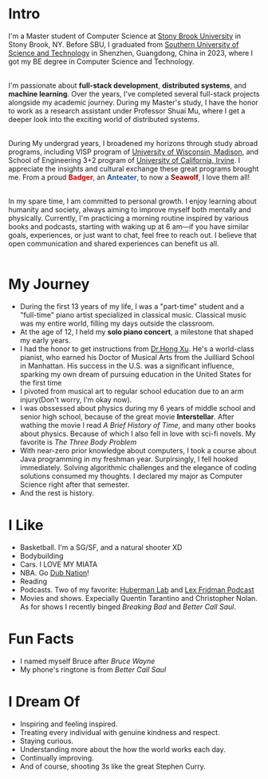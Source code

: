 # Intro

I'm a Master student of Computer Science at [Stony Brook University](https://www.stonybrook.edu/) in Stony Brook, NY. Before SBU, I graduated from [Southern University of Science and Technology](https://www.sustech.edu.cn/en/) in Shenzhen, Guangdong, China in 2023, where I got my BE degree in Computer Science and Technology. <br/><br/>

I'm passionate about **full-stack development**, **distributed systems**, and **machine learning**. Over the years, I've completed several full-stack projects alongside my academic journey. During my Master's study, I have the honor to work as a research assistant under Professor Shuai Mu, where I get a deeper look into the exciting world of distributed systems.<br/><br/>

During My undergrad years, I broadened my horizons through study abroad programs, including VISP program of [University of Wisconsin, Madison](https://www.wisc.edu/), and School of Engineering 3+2 program of [University of California, Irvine](https://uci.edu/). I appreciate the insights and cultural exchange these great programs brought me. From a proud **<span style="color:#C5050C">Badger</span>**, an **<span style="color:#255799">Anteater</span>**, to now a **<span style="color:#990000">Seawolf</span>**, I love them all!<br/><br/>

In my spare time, I am committed to personal growth. I enjoy learning about humanity and society, always aiming to improve myself both mentally and physically. Currently, I'm practicing a morning routine inspired by various books and podcasts, starting with waking up at 6 am—if you have similar goals, experiences, or just want to chat, feel free to reach out. I believe that open communication and shared experiences can benefit us all.<br/><br/>


<!-- I am the co-founder and CTO of [Promptfoo](https://promptfoo.dev), where we're building open-source tools to evaluate, find, and fix vulnerabilities in LLMs. Before Promptfoo, I was the VP of Engineering at [SmileID](https://www.usesmileid.com), where I led the development of tools that have helped over 170 million people in Africa gain access to financial services. I also co-founded [Arthena](https://arthena.com) and [Matroid](https://matroid.com).

In my spare time, I enjoy investing in people and ideas through a [small venture fund](https://skepticalinvestments.biz), focusing on projects with high social impact. If you think I can be helpful to you or your cause, or if you're interested in collaborating, feel free to get in touch. -->

# My Journey
- During the first 13 years of my life, I was a "part-time" student and a "full-time" piano artist specialized in classical music. Classical music was my entire world, filling my days outside the classroom.
- At the age of 12, I held my **solo piano concert**, a milestone that shaped my early years.
- I had the honor to get instructions from [Dr.Hong Xu](https://music.cuhk.edu.cn/en/faculty/hong-xu). He's a world-class pianist, who earned his Doctor of Musical Arts from the Juilliard School in Manhattan. His success in the U.S. was a significant influence, sparking my own dream of pursuing education in the United States for the first time
- I pivoted from musical art to regular school education due to an arm injury(Don't worry, I'm okay now).
- I was obssessed about physics during my 6 years of middle school and senior high school, because of the great movie **Interstellar**. After wathing the movie I read *A Brief History of Time*, and many other books about physics. Because of which I also fell in love with sci-fi novels. My favorite is *The Three Body Problem*
- With near-zero prior knowledge about computers, I took a course about Java programming in my freshman year. Surpirsingly, I fell hooked immediately. Solving algorithmic challenges and the elegance of coding solutions consumed my thoughts. I declared my major as Computer Science right after that semester. 
- And the rest is history.



<!-- - My parents put a computer in my bedroom in 1993 when I was 3. It was an old Tandy that ran MS-DOS. My favorite games were Street Rod 2, Wolfenstein 3D, and Tom and Jerry. It had a mechanical keyboard and a turbo button. To this day, I still don't know what pressing the turbo button really did.
- We subscribed to AOL in 1995. I still remember installing it from a floppy disk onto our brand-new Packard Bell. It took years for me to send my first email.
- In the summer of 1996, my uncle purchased [MegaRace](https://en.wikipedia.org/wiki/MegaRace) from [Media Play](https://en.wikipedia.org/wiki/Media_Play) and installed it on my mom's work computer. I might have endangered her business by using her computer too much.
- At 7, I discovered the mini-games hidden in Microsoft Office. I also beat Minesweeper on expert for the first time.
- At 8, my parents bought me a Sony Mavica MVC-FD71 digital camera after I stole their SLR one too many times. It could fit 10 images to a floppy disk at a 0.3MP resolution. I still have it, and it still works. I've been taking photographs ever since, now with a Nikon D750, D800, and occasionally with a Mamiya 6II.
- At 10, I built my first website with Microsoft FrontPage on our Pentium III [Gateway](https://en.wikipedia.org/wiki/Gateway,_Inc.). My website was terrible.
- I was 11 when I built my first [Tesla Coil](https://en.wikipedia.org/wiki/Tesla_coil) (without my parents' permission). Over the next few years, I built several more, including one of the first audio modulated coils and one of the first DRSSTCs.
- When I was 12, I set the all-time high record at my local laser tag facility by reverse engineering the charging station and weapon protocols with a photo-resistor, micro-cassette recorder, and a lot of patience. I was unstoppable.
- At 13, I went to space camp and fell in love. I went back two more times and promised myself that I'd work in space. I've since helped build three generations of satellites and have contributed to two more.
- At 14, I was almost expelled for finding a backdoor into my high school's file server and telling everyone but the faculty members about it. Later that year, I figured out how to turn off the internet firewall by editing system registry keys. I anonymously shared my work months later.
- At 16, I participated in a foreign exchange program in Dortmund, Germany. Since then, I've gone back almost every year.
- 14 - 17, I played a lot of video games. My favorites included Counter-Strike Source, Command and Conquer 3, Halo 2, and Age of Empires II.
- At 18, in the summer before college, my friends and I started playing [Muggle Quidditch](<https://en.wikipedia.org/wiki/Quidditch_(sport)>). We went on to start over 8 teams in the [International Quidditch Association](https://en.wikipedia.org/wiki/International_Quidditch_Association), including the [Buffalo Quidditch Society](https://www.facebook.com/buffaloquidditch/). At our height, we were ranked third in the IQA. Although I don't play anymore, you can still see pictures of me holding a broom while wearing a chess camp t-shirt on Facebook.
- At 19, I took my first graduate course and published my first academic paper.
- At 20, I co-authored a grant to build a satellite and managed a 60+ person team for the next two years. You can read more about that [here](https://ubnl.space/glados/).

Ask me in person for other stories that I'm afraid to share with the internet. -->

# I Like

- Basketball. I'm a SG/SF, and a natural shooter XD
- Bodybuilding
- Cars. I LOVE MY MIATA
- NBA. Go [Dub Nation](https://www.nba.com/warriors?tmd=1)!
- Reading
- Podcasts. Two of my favorite: [Huberman Lab](https://www.hubermanlab.com/) and [Lex Fridman Podcast](https://lexfridman.com/podcast/)
- Movies and shows. Expecially Quentin Tarantino and Christopher Nolan. As for shows I recently binged *Breaking Bad* and *Better Call Saul*.



<!-- # Travel / Geography

- I am originally from Buffalo, New York. I have since lived in Palo Alto, Mountain View, San Francisco, Seattle, and New York City.
- I've been to approximately 50 countries, some of which I have forgotten, many of which I would like to revisit.
- In 2016, I visited Canada, Ethiopia, Austria, Germany, Belgium, Ireland, Northern Ireland, Italy, Romania, Sweden, Norway, Svalbard, Panama, Costa Rica, Uganda, Japan, and the UAE, mostly in that order.
- In 2017, I visited Canada, Japan, Denmark, Germany, Sweden, Estonia, Russia, the Netherlands, Belgium, the U.K., Spain, Iceland, France, Switzerland, Ethiopia, and Luxembourg.
- In 2018, I visited Canada, France, Italy, Israel, and the U.K.
- In 2019, I visited Canada, England, France, and Switzerland.
- In 2020, I traveled barely 20 blocks. I stayed in New York and remodeled an apartment.
- In 2021, I continued remodeling an apartment.
- In 2022, I switched jobs and visited the UK, France, Greece, Belgium, Luxembourg, Germany, and Kenya.
- In 2023, I visited France, the UK, Ireland, and Rwanda.
- I am an Oregon Trail II enthusiast. -->

# Fun Facts

- I named myself Bruce after *Bruce Wayne*
- My phone's ringtone is from *Better Call Saul*

<!-- - I have a list of thousands of ideas, like creating matching bow ties for cats and humans.
- I almost always have a sketchbook with me and a [01 Sakura Pigma Micron Pen](https://www.sakuraofamerica.com/product/pigma-micron/).
- I can't locate every country on a map.
- I operate a [small angel fund](http://skepticalinvestments.biz/) with terrible returns.
- I break about 30 traffic laws on a skateboard or [bicycle](https://www.citibikenyc.com/) every single day.
- I stack-rank coffee shops, restaurants, and every dog I see in New York.
- I added this page because many people complained that my site was just my resume.  -->

# I Dream Of

- Inspiring and feeling inspired.
- Treating every individual with genuine kindness and respect.
- Staying curious. 
- Understanding more about the how the world works each day.
- Continually improving.
- And of course, shooting 3s like the great Stephen Curry.

<!-- # Websites from People I Admire

- [Alex Peysakhovich](http://alexpeys.github.io/)
- [Chris Lengerich](http://www.chrislengerich.com/)
- [Chris Saad](https://www.chrissaad.com/)
- [Duncan Tomlin](http://duncantomlin.com/)
- [Ed Kearney](https://edkearney.com/)
- [Hawley Moore](http://hawleymoore.com/)
- [Holman Gao](https://golmansax.com/)
- [Ian Webster](http://ianww.com/)
- [Johanna Flato](https://www.johannaflato.com/)
- [Judy Mou](http://www.judymou.com/)
- [Judy Suh](https://www.judysuh.com/)
- [Kristina Monakhova](https://kristinamonakhova.com/)
- [Noah Trueblood](http://notrueblood.com/)
- [Ruoxi Wang](http://ruoxiw.com/)
- [Tom Sachs](https://www.tomsachs.org/)
- [Will Holley](https://willholley.com/)

If we are friends and you feel like you belong on this list, you're probably right. Submit a PR, or ask me, and I'll add you. -->
